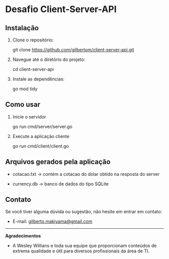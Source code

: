 # Desafio Client-Server-API

## Instalação

1. Clone o repositório:

   git clone https://github.com/gilbertom/client-server-api.git

2. Navegue até o diretório do projeto:

   cd client-server-api

3. Instale as dependências:

   go mod tidy

## Como usar

1. Inicie o servidor

   go run cmd/server/server.go

2. Execute a aplicação cliente

   go run cmd/client/client.go

## Arquivos gerados pela aplicação

- cotacao.txt -> contém a cotacao do dolar obtido na resposta do server

- currency.db -> banco de dados do tipo SQLite

## Contato

Se você tiver alguma dúvida ou sugestão, não hesite em entrar em contato:

- E-mail: gilberto.makiyama@gmail.com

---

**Agradecimentos**

- A Wesley Willians e toda sua equipe que proporcionam conteúdos de extrema qualidade e útil para diversos profissionais da área de TI.
